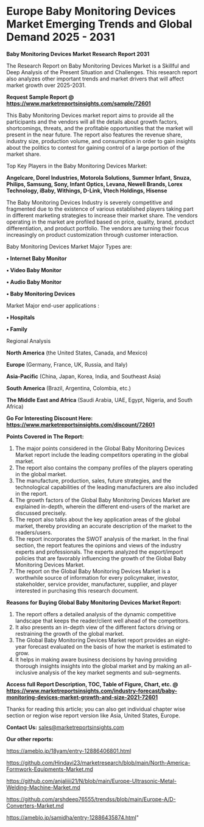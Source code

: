 # Europe Baby Monitoring Devices Market Emerging Trends and Global Demand 2025 - 2031

<strong>Baby Monitoring Devices Market Research Report 2031</strong>

The Research Report on Baby Monitoring Devices Market is a Skillful and Deep Analysis of the Present Situation and Challenges. This research report also analyzes other important trends and market drivers that will affect market growth over 2025-2031.

<strong>Request Sample Report @ <a href=https://www.marketreportsinsights.com/sample/72601>https://www.marketreportsinsights.com/sample/72601</a></strong>

This Baby Monitoring Devices market report aims to provide all the participants and the vendors will all the details about growth factors, shortcomings, threats, and the profitable opportunities that the market will present in the near future. The report also features the revenue share, industry size, production volume, and consumption in order to gain insights about the politics to contest for gaining control of a large portion of the market share.

Top Key Players in the Baby Monitoring Devices Market:

<strong>Angelcare, Dorel Industries, Motorola Solutions, Summer Infant, Snuza, Philips, Samsung, Sony, Infant Optics, Levana, Newell Brands, Lorex Technology, iBaby, Withings, D-Link, Vtech Holdings, Hisense</strong>

The Baby Monitoring Devices Industry is severely competitive and fragmented due to the existence of various established players taking part in different marketing strategies to increase their market share. The vendors operating in the market are profiled based on price, quality, brand, product differentiation, and product portfolio. The vendors are turning their focus increasingly on product customization through customer interaction.

Baby Monitoring Devices Market Major Types are:

<strong>• Internet Baby Monitor

• Video Baby Monitor

• Audio Baby Monitor

• Baby Monitoring Devices</strong>

Market Major end-user applications :

<strong>• Hospitals

• Family</strong>

Regional Analysis

</u><strong><b>North America</b></strong> (the United States, Canada, and Mexico)

<strong><b>Europe </b></strong>(Germany, France, UK, Russia, and Italy)

<strong><b>Asia-Pacific</b></strong> (China, Japan, Korea, India, and Southeast Asia)

<strong><b>South America</b></strong> (Brazil, Argentina, Colombia, etc.)

<strong><b>The Middle East and Africa</b></strong> (Saudi Arabia, UAE, Egypt, Nigeria, and South Africa)

<strong>Go For Interesting Discount Here: <a href=https://www.marketreportsinsights.com/discount/72601>https://www.marketreportsinsights.com/discount/72601</a></strong>

<strong>Points Covered in The Report:</strong>
<ol>
  <li>The major points considered in the Global Baby Monitoring Devices Market report include the leading competitors operating in the global market.</li>
  <li>The report also contains the company profiles of the players operating in the global market.</li>
  <li>The manufacture, production, sales, future strategies, and the technological capabilities of the leading manufacturers are also included in the report.</li>
  <li>The growth factors of the Global Baby Monitoring Devices Market are explained in-depth, wherein the different end-users of the market are discussed precisely.</li>
  <li>The report also talks about the key application areas of the global market, thereby providing an accurate description of the market to the readers/users.</li>
  <li>The report incorporates the SWOT analysis of the market. In the final section, the report features the opinions and views of the industry experts and professionals. The experts analyzed the export/import policies that are favorably influencing the growth of the Global Baby Monitoring Devices Market.</li>
  <li>The report on the Global Baby Monitoring Devices Market is a worthwhile source of information for every policymaker, investor, stakeholder, service provider, manufacturer, supplier, and player interested in purchasing this research document.</li>
</ol>
<strong>Reasons for Buying Global Baby Monitoring Devices Market Report:</strong>

<ol>
  <li>The report offers a detailed analysis of the dynamic competitive landscape that keeps the reader/client well ahead of the competitors.</li>
  <li>It also presents an in-depth view of the different factors driving or restraining the growth of the global market.</li>
  <li>The Global Baby Monitoring Devices Market report provides an eight-year forecast evaluated on the basis of how the market is estimated to grow.</li>
  <li>It helps in making aware business decisions by having providing thorough insights insights into the global market and by making an all-inclusive analysis of the key market segments and sub-segments.</li>
</ol>
<strong>Access full Report Description, TOC, Table of Figure, Chart, etc. @ <a href=https://www.marketreportsinsights.com/industry-forecast/baby-monitoring-devices-market-growth-and-size-2021-72601>https://www.marketreportsinsights.com/industry-forecast/baby-monitoring-devices-market-growth-and-size-2021-72601</a></strong>


Thanks for reading this article; you can also get individual chapter wise section or region wise report version like Asia, United States, Europe.

<strong>Contact Us:</strong>
sales@marketreportsinsights.com

<strong>Our other reports:</strong>

<a href=https://ameblo.jp/18yam/entry-12886406801.html>https://ameblo.jp/18yam/entry-12886406801.html</a>

<a href=https://github.com/Hindavi23/marketresearch/blob/main/North-America-Formwork-Equipments-Market.md>https://github.com/Hindavi23/marketresearch/blob/main/North-America-Formwork-Equipments-Market.md</a>

<a href=https://github.com/anjaliiii21/N/blob/main/Europe-Ultrasonic-Metal-Welding-Machine-Market.md>https://github.com/anjaliiii21/N/blob/main/Europe-Ultrasonic-Metal-Welding-Machine-Market.md</a>

<a href=https://github.com/arshdeep76555/trendss/blob/main/Europe-A/D-Converters-Market.md>https://github.com/arshdeep76555/trendss/blob/main/Europe-A/D-Converters-Market.md</a>

<a href=https://ameblo.jp/samidha/entry-12886435874.html>https://ameblo.jp/samidha/entry-12886435874.html</a>"
